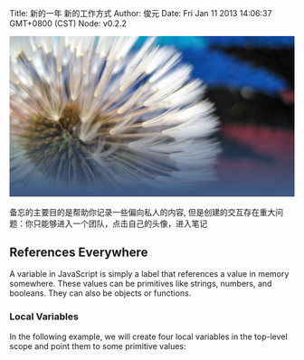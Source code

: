 Title: 新的一年 新的工作方式
Author: 俊元
Date: Fri Jan 11 2013 14:06:37 GMT+0800 (CST)
Node: v0.2.2

![Alt text](hellow-world/pic.jpg)

备忘的主要目的是帮助你记录一些偏向私人的内容, 但是创建的交互存在重大问题：你只能够进入一个团队，点击自己的头像，进入笔记

## References Everywhere

A variable in JavaScript is simply a label that references a value in memory somewhere.  These values can be primitives like strings, numbers, and booleans.  They can also be objects or functions.

### Local Variables

In the following example, we will create four local variables in the top-level scope and point them to some primitive values:

